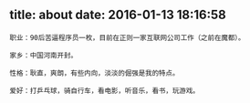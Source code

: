 title: about
date: 2016-01-13 18:16:58
---
	职业：90后苦逼程序员一枚，目前在正则一家互联网公司工作（之前在魔都）。

	家乡：中国河南开封。

	性格：耿直，爽朗，有些内向，淡淡的倔强是我的特点。

	爱好：打乒乓球，骑自行车，看电影，听音乐，看书，玩游戏。
<!-- <embed src="http://www.xiami.com/widget/0_118955/singlePlayer.swf" type="application/x-shockwave-flash" width="357" height="35" wmode="transparent"></embed> -->

<!-- <iframe frameborder="no" border="0" marginwidth="0" marginheight="0" width=330 height=450 src="//music.163.com/outchain/player?type=1&id=3301102&auto=1&height=430"></iframe> -->
<!-- <iframe frameborder="no" border="0" marginwidth="0" marginheight="0" width=330 height=450 src="//music.163.com/outchain/player?type=1&id=43083&auto=1&height=430"></iframe> -->